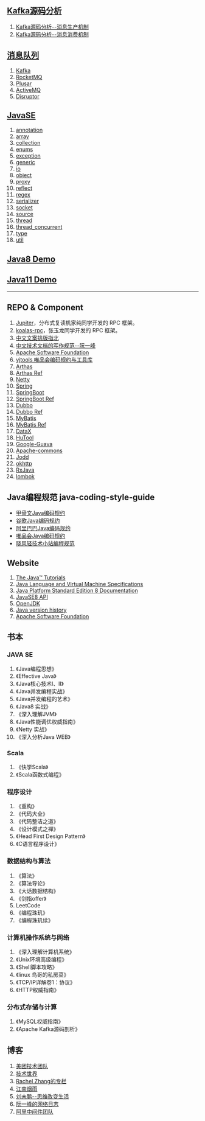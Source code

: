 ## [Kafka源码分析]()
1. [Kafka源码分析--消息生产机制]()
1. [Kafka源码分析--消息消费机制]()

## [消息队列]()
1. [Kafka]()
1. [RocketMQ]()
1. [Plusar]()
1. [ActiveMQ]()
1. [Disruptor](https://github.com/LMAX-Exchange/disruptor)

## [JavaSE](java-base/src/main/java/javase)
1. [annotation](java-base/src/main/java/javase/annotation)
1. [array](java-base/src/main/java/javase/array)
1. [collection](java-base/src/main/java/javase/collection)
1. [enums](java-base/src/main/java/javase/enums)
1. [exception](java-base/src/main/java/javase/exception)
1. [generic](java-base/src/main/java/javase/generic)
1. [io](java-base/src/main/java/javase/io)
1. [object](java-base/src/main/java/javase/object)
1. [proxy](java-base/src/main/java/javase/proxy)
1. [reflect](java-base/src/main/java/javase/reflect)
1. [regex](java-base/src/main/java/javase/regex)
1. [serializer](java-base/src/main/java/javase/serializer)
1. [socket](java-base/src/main/java/javase/socket)
1. [source ](java-base/src/main/java/javase/source )
1. [thread](java-base/src/main/java/javase/thread)
1. [thread_concurrent](java-base/src/main/java/javase/thread_concurrent)
1. [type](java-base/src/main/java/javase/type)
1. [util](java-base/src/main/java/javase/util)

## [Java8 Demo](java-base/src/main/java/jdk8)

## [Java11 Demo](java-base/src/main/java/jdk8)

---

## REPO & Component
1. [Jupiter](https://github.com/fengjiachun/Jupiter)，分布式复读机家纯同学开发的 RPC 框架。
1. [koalas-rpc](https://gitee.com/a1234567891/koalas-rpc)，张玉龙同学开发的 RPC 框架。
1. [中文文案排版指北](https://github.com/sparanoid/chinese-copywriting-guidelines)
1. [中文技术文档的写作规范--阮一峰](https://github.com/ruanyf/document-style-guide)
1. [Apache Software Foundation](https://github.com/apache)
1. [vjtools 唯品会编码规约与工具库](https://github.com/vipshop/vjtools)
1. [Arthas](https://github.com/alibaba/arthas)
1. [Arthas Ref](https://alibaba.github.io/arthas/)
1. [Netty](https://github.com/netty/netty)
1. [Spring](https://github.com/spring-projects/spring-framework)
1. [SpringBoot](https://github.com/spring-projects/spring-boot)
1. [SpringBoot Ref](https://spring.io/projects/spring-boot#learn)
1. [Dubbo](https://github.com/apache/dubbo)
1. [Dubbo Ref](http://dubbo.apache.org/zh-cn/docs/user/quick-start.html)
1. [MyBatis](https://github.com/mybatis/mybatis-3)
1. [MyBatis Ref](https://mybatis.org/mybatis-3/)
1. [DataX](https://github.com/alibaba/DataX)
1. [HuTool](https://github.com/looly/hutool)
1. [Google-Guava](https://github.com/google/guava)
1. [Apache-commons](https://github.com/apache/commons-lang)
1. [Jodd](https://github.com/oblac/jodd)
1. [okhttp](https://github.com/square/okhttp)
1. [RxJava](https://github.com/ReactiveX/RxJava)
1. [lombok](https://github.com/rzwitserloot/lombok)

## Java编程规范 java-coding-style-guide
* [甲骨文Java编码规约](https://wiki.sei.cmu.edu/confluence/display/java/SEI+CERT+Oracle+Coding+Standard+for+Java)
* [谷歌Java编码规约](https://google.github.io/styleguide/javaguide.html)
* [阿里巴巴Java编码规约](https://github.com/alibaba/p3c)
* [唯品会Java编码规约](https://vipshop.github.io/vjtools/#/standard/)
* [晓风轻技术小站编程规范](https://xwjie.github.io/rule/)

## Website
1. [The Java™ Tutorials](https://docs.oracle.com/javase/tutorial/reallybigindex.html)
1. [Java Language and Virtual Machine Specifications](https://docs.oracle.com/javase/specs/)
1. [Java Platform Standard Edition 8 Documentation](https://docs.oracle.com/javase/8/docs/)
1. [JavaSE8 API](https://docs.oracle.com/javase/8/docs/api/index.html)
1. [OpenJDK](http://openjdk.java.net/)
1. [Java version history](https://en.wikipedia.org/wiki/Java_version_history)
1. [Apache Software Foundation](http://www.apache.org/)

## 书本
### JAVA SE
1. 《Java编程思想》
1. 《Effective Java》
1. 《Java核心技术I、II》
1. 《Java并发编程实战》
1. 《Java并发编程的艺术》
1. 《Java8 实战》
1. 《深入理解JVM》
1. 《Java性能调优权威指南》
1. 《Netty 实战》
1. 《深入分析Java WEB》

### Scala
1. 《快学Scala》
1. 《Scala函数式编程》

### 程序设计
1. 《重构》
1. 《代码大全》
1. 《代码整洁之道》
1. 《设计模式之禅》
1. 《Head First Design Pattern》
1. 《C语言程序设计》

### 数据结构与算法
1. 《算法》
1. 《算法导论》
1. 《大话数据结构》
1. 《剑指offer》
1.  LeetCode
1. 《编程珠玑》
1. 《编程珠玑续》

### 计算机操作系统与网络
1. 《深入理解计算机系统》
1. 《Unix环境高级编程》
1. 《Shell脚本攻略》
1. 《linux 鸟哥的私房菜》
1. 《TCP/IP详解卷1：协议》
1. 《HTTP权威指南》

### 分布式存储与计算
1. 《MySQL权威指南》
1. 《Apache Kafka源码剖析》

## 博客
1. [美团技术团队](https://tech.meituan.com/)
1. [技术世界](http://www.jasongj.com/)
1. [Rachel Zhang的专栏](https://blog.csdn.net/abcjennifer?viewmode=contents)
1. [江南烟雨](https://blog.csdn.net/xiajun07061225)
1. [刘未鹏--思维改变生活](http://mindhacks.cn/)
1. [阮一峰的网络日志](http://www.ruanyifeng.com/home.html)
1. [阿里中间件团队](http://jm.taobao.org/)